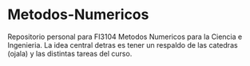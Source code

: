 # Metodos-Numericos
Repositorio personal para FI3104 Metodos Numericos para la Ciencia e Ingenieria.
La idea central detras es tener un respaldo de las catedras (ojala) y las distintas tareas del curso.

